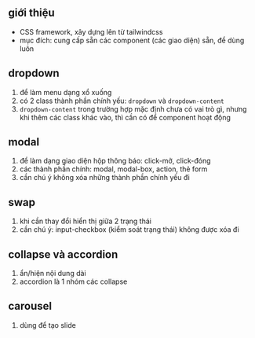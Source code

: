 ## giới thiệu
- CSS framework, xây dựng lên từ tailwindcss
- mục đích: cung cấp sẵn các component (các giao diện) sẵn, để dùng luôn


## dropdown
1. để làm menu dạng xổ xuống
2. có 2 class thành phần chính yếu: `dropdown` và `dropdown-content`
3. `dropdown-content` trong trường hợp mặc định chưa có vai trò gì, nhưng khi thêm các class khác vào, thì cần có để component hoạt động

## modal
1. để làm dạng giao diện hộp thông báo: click-mở, click-đóng
2. các thành phần chính: modal, modal-box, action, thẻ form
3. cần chú ý không xóa những thành phần chính yếu đi

## swap
1. khi cần thay đổi hiển thị giữa 2 trạng thái
2. cần chú ý: input-checkbox (kiểm soát trạng thái) không được xóa đi

## collapse và accordion
1. ẩn/hiện nội dung dài
2. accordion là 1 nhóm các collapse

## carousel
1. dùng để tạo slide
